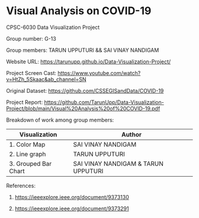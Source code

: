 # Visual Analysis on COVID-19
CPSC-6030 Data Visualization Project



Group number: G-13



Group members: TARUN UPPUTURI && SAI VINAY NANDIGAM 

Website URL: https://tarunupp.github.io/Data-Visualization-Project/

Project Screen Cast: https://www.youtube.com/watch?v=HtZh_5Skaac&ab_channel=SN

Original Dataset: https://github.com/CSSEGISandData/COVID-19




Project Report: https://github.com/TarunUpp/Data-Visualization-Project/blob/main/Visual%20Analysis%20of%20COVID-19.pdf



Breakdown of work among group members:



| Visualization | Author |
| --- | --- |
| 1. Color Map  | SAI VINAY NANDIGAM |
| 2. Line graph | TARUN UPPUTURI |
| 3. Grouped Bar Chart| SAI VINAY NANDIGAM & TARUN UPPUTURI |



References:



1. https://ieeexplore.ieee.org/document/9373130



2. https://ieeexplore.ieee.org/document/9373291
